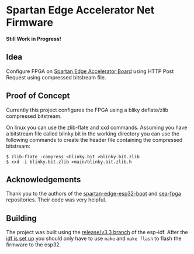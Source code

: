 Spartan Edge Accelerator Net Firmware
=====================================

**Still Work in Progress!**

Idea
----

Configure FPGA on [Spartan Edge Accelerator Board][SEAB] using HTTP Post Request using compressed bitstream file.

Proof of Concept
----------------

Currently this project configures the FPGA using a bliky deflate/zlib compressed bitstream.

On linux you can use the zlib-flate and xxd commands.
Assuming you have a bitstream file called blinky.bit in the working directory you can use the following commands
to create the header file containing the compressed bitstream:

	$ zlib-flate -compress <blinky.bit >blinky.bit.zlib
	$ xxd -i blinky.bit.zlib >main/blinky.bit.zlib.h


Acknowledgements
----------------

Thank you to the authors of the [spartan-edge-esp32-boot](https://github.com/sea-s7/spartan-edge-esp32-boot)
and [sea-fpga](https://github.com/shantzis62/sea-fpga-loader) repositories. Their code was
very helpful.

Building
--------

The project was built using the [release/v3.3 branch][idf_branch] of the esp-idf.
After the [idf is set up][idf_setup] you should only have to use `make` and `make flash` to flash
the firmware to the esp32.

[SEAB]: https://www.seeedstudio.com/Spartan-Edge-Accelerator-Board-p-4261.html
[idf_branch]: https://github.com/espressif/esp-idf/tree/release/v3.3
[idf_setup]: https://docs.espressif.com/projects/esp-idf/en/stable/get-started/index.html


